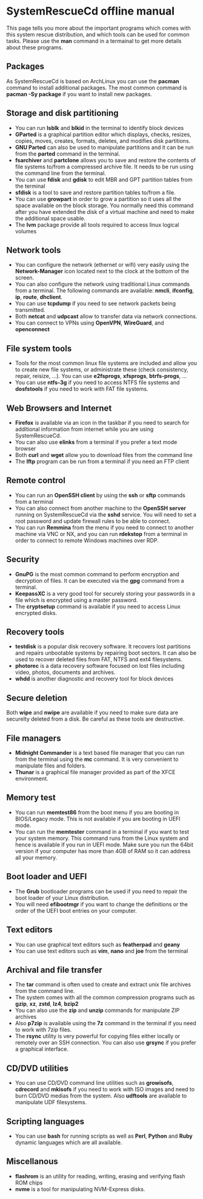 # SystemRescueCd offline manual

This page tells you more about the important programs which comes with this
system rescue distribution, and which tools can be used for common tasks. Please
use the **man** command in a termainal to get more details about these programs.

## Packages
As SystemRescueCd is based on ArchLinux you can use the **pacman** command to
install additional packages. The most common command is **pacman -Sy package**
if you want to install new packages.

## Storage and disk partitioning

* You can run **lsblk** and **blkid** in the terminal to identify block devices
* **GParted** is a graphical partition editor which displays, checks, resizes,
copies, moves, creates, formats, deletes, and modifies disk partitions.
* **GNU Parted** can also be used to manipulate partitions and it can be run
from the **parted** command in the terminal.
* **fsarchiver** and **partclone** allows you to save and restore the contents
of file systems to/from a compressed archive file. It needs to be run using the
command line from the terminal.
* You can use **fdisk** and **gdisk** to edit MBR and GPT partition tables from
the terminal
* **sfdisk** is a tool to save and restore partition tables to/from a file.
* You can use **growpart** in order to grow a partition so it uses all the space
available on the block storage. You normally need this command after you have
extended the disk of a virtual machine and need to make the additional space
usable.
* The **lvm** package provide all tools required to access linux logical volumes

## Network tools

* You can configure the network (ethernet or wifi) very easily using the
**Network-Manager** icon located next to the clock at the bottom of the screen.
* You can also configure the network using traditional Linux commands from a
terminal. The following commands are available: **nmcli**, **ifconfig**, **ip**,
**route**, **dhclient**.
* You can use **tcpdump** if you need to see network packets being transmitted.
* Both **netcat** and **udpcast** allow to transfer data via network connections.
* You can connect to VPNs using **OpenVPN**, **WireGuard**, and **openconnect**

## File system tools

* Tools for the most common linux file systems are included and allow you to
create new file systems, or administrate these (check consistency, repair,
reisize, ...). You can use **e2fsprogs**, **xfsprogs**, **btrfs-progs**, ...
* You can use **ntfs-3g** if you need to access NTFS file systems and
**dosfstools** if you need to work with FAT file systems.

## Web Browsers and Internet

* **Firefox** is available via an icon in the taskbar if you need to search for
additional information from internet while you are using SystemRescueCd.
* You can also use **elinks** from a terminal if you prefer a text mode browser
* Both **curl** and **wget** allow you to download files from the command line
* The **lftp** program can be run from a terminal if you need an FTP client

## Remote control

* You can run an **OpenSSH client** by using the **ssh** or **sftp** commands
from a terminal
* You can also connect from another machine to the **OpenSSH server** running
on SystemRescueCd via the **sshd** service. You will need to set a root password
and update firewall rules to be able to connect.
* You can run **Remmina** from the menu if you need to connect to another
machine via VNC or NX, and you can run **rdekstop** from a terminal in order to
connect to remote Windows machines over RDP.

## Security

* **GnuPG** is the most common command to perform encryption and decryption of
files. It can be executed via the **gpg** command from a terminal.
* **KeepassXC** is a very good tool for securely storing your passwords in a
file which is encrypted using a master password.
* The **cryptsetup** command is available if you need to access Linux encrypted
disks.

## Recovery tools

* **testdisk** is a popular disk recovery software. It recovers lost partitions
and repairs unbootable systems by repairing boot sectors. It can also be used to
recover deleted files from FAT, NTFS and ext4 filesystems.
* **photorec** is a data recovery software focused on lost files including
video, photos, documents and archives.
* **whdd** is another diagnostic and recovery tool for block devices

## Secure deletion

Both **wipe** and **nwipe** are available if you need to make sure data are
securelty deleted from a disk. Be careful as these tools are destructive.

## File managers

* **Midnight Commander** is a text based file manager that you can run from the
terminal using the **mc** command. It is very convenient to manipulate files
and folders.
* **Thunar** is a graphical file manager provided as part of the XFCE environment.

## Memory test

* You can run **memtest86** from the boot menu if you are booting in BIOS/Legacy
mode. This is not available if you are booting in UEFI mode.
* You can run the **memtester** command in a terminal if you want to test your
system memory. This command runs from the Linux system and hence is available if
you run in UEFI mode. Make sure you run the 64bit version if your computer has
more than 4GB of RAM so it can address all your memory.

## Boot loader and UEFI

* The **Grub** bootloader programs can be used if you need to repair the boot
loader of your Linux distribution.
* You will need **efibootmgr** if you want to change the definitions or the
order of the UEFI boot entries on your computer.

## Text editors

* You can use graphical text editors such as **featherpad** and **geany**
* You can use text editors such as **vim**, **nano** and **joe** from the
terminal

## Archival and file transfer

* The **tar** command is often used to create and extract unix file archives
from the command line.
* The system comes with all the common compression programs such as **gzip**,
**xz**, **zstd**, **lz4**, **bzip2**
* You can also use the **zip** and **unzip** commands for manipulate ZIP archives
* Also **p7zip** is available using the **7z** command in the terminal if you
need to work with 7zip files.
* The **rsync** utility is very powerful for copying files either locally or
remotely over an SSH connection. You can also use **grsync** if you prefer a
graphical interface.

## CD/DVD utilities

* You can use CD/DVD command line utilities such as **growisofs**, **cdrecord**
and **mkisofs** if you need to work with ISO images and need to burn CD/DVD
medias from the system. Also **udftools** are available to manipulate UDF
filesystems.

## Scripting languages

* You can use **bash** for running scripts as well as **Perl**, **Python** and
**Ruby** dynamic languages which are all available.

## Miscellanous

* **flashrom** is an utility for reading, writing, erasing and verifying flash ROM chips
* **nvme** is a tool for manipulating NVM-Express disks.
